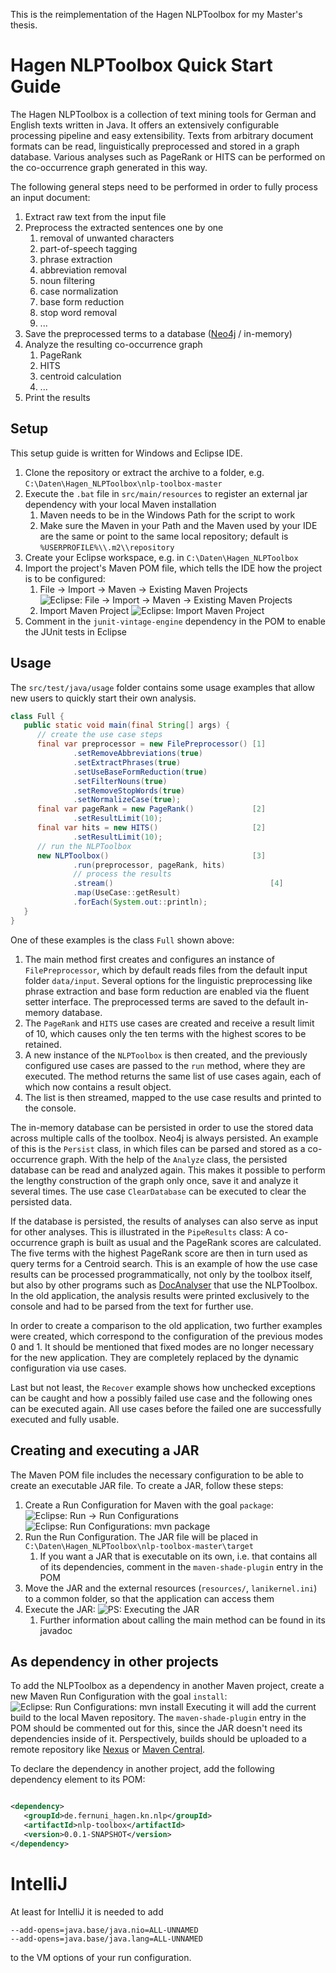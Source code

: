 This is the reimplementation of the Hagen NLPToolbox for my Master's thesis.

# Hagen NLPToolbox Quick Start Guide

The Hagen NLPToolbox is a collection of text mining tools for German and English texts written in Java. It offers an
extensively configurable processing pipeline and easy extensibility. Texts from arbitrary document formats can be read,
linguistically preprocessed and stored in a graph database. Various analyses such as PageRank or HITS can be performed
on the co-occurrence graph generated in this way.

The following general steps need to be performed in order to fully process an input document:

1. Extract raw text from the input file
2. Preprocess the extracted sentences one by one
   1. removal of unwanted characters
   2. part-of-speech tagging
   3. phrase extraction
   4. abbreviation removal
   5. noun filtering
   6. case normalization
   7. base form reduction
   8. stop word removal
   9. ...
3. Save the preprocessed terms to a database ([Neo4j](https://neo4j.com) / in-memory)
4. Analyze the resulting co-occurrence graph
   1. PageRank
   2. HITS
   3. centroid calculation
   4. ...
5. Print the results

## Setup
This setup guide is written for Windows and Eclipse IDE.
1. Clone the repository or extract the archive to a folder, e.g. `C:\Daten\Hagen_NLPToolbox\nlp-toolbox-master`
2. Execute the `.bat` file in `src/main/resources` to register an external jar dependency with your local Maven installation
   1. Maven needs to be in the Windows Path for the script to work
   2. Make sure the Maven in your Path and the Maven used by your IDE are the same or point to the same local repository; default is `%USERPROFILE%\\.m2\\repository`
3. Create your Eclipse workspace, e.g. in `C:\Daten\Hagen_NLPToolbox`
4. Import the project's Maven POM file, which tells the IDE how the project is to be configured:
   1. File -> Import -> Maven -> Existing Maven Projects
      ![Eclipse: File -> Import -> Maven -> Existing Maven Projects](readme/eclipse_file_import_maven.png)
   2. Import Maven Project
      ![Eclipse: Import Maven Project](readme/eclipse_import_maven_project.png)
5. Comment in the `junit-vintage-engine` dependency in the POM to enable the JUnit tests in Eclipse

## Usage
The `src/test/java/usage` folder contains some usage examples that allow new users to quickly start their own analysis.

```java
class Full {
   public static void main(final String[] args) {
      // create the use case steps
      final var preprocessor = new FilePreprocessor() [1]
              .setRemoveAbbreviations(true)
              .setExtractPhrases(true)
              .setUseBaseFormReduction(true)
              .setFilterNouns(true)
              .setRemoveStopWords(true)
              .setNormalizeCase(true);
      final var pageRank = new PageRank()             [2]
              .setResultLimit(10);
      final var hits = new HITS()                     [2]
              .setResultLimit(10);
      // run the NLPToolbox
      new NLPToolbox()                                [3]
              .run(preprocessor, pageRank, hits)
              // process the results
              .stream()                                   [4]
              .map(UseCase::getResult)
              .forEach(System.out::println);
   }
}
```

One of these examples is the class `Full` shown above:
1. The main method first creates and configures an instance of `FilePreprocessor`, which by default reads files from the default input folder `data/input`.
   Several options for the linguistic preprocessing like phrase extraction and base form reduction are enabled via the fluent setter interface.
   The preprocessed terms are saved to the default in-memory database.
2. The `PageRank` and `HITS` use cases are created and receive a result limit of 10, which causes only the ten terms with the highest scores to be retained. 
3. A new instance of the `NLPToolbox` is then created, and the previously configured use cases are passed to the `run` method, where they are executed.
   The method returns the same list of use cases again, each of which now contains a result object. 
4. The list is then streamed, mapped to the use case results and printed to the console.

The in-memory database can be persisted in order to use the stored data across multiple calls of the toolbox. 
Neo4j is always persisted. 
An example of this is the `Persist` class, in which files can be parsed and stored as a co-occurrence graph. 
With the help of the `Analyze` class, the persisted database can be read and analyzed again. 
This makes it possible to perform the lengthy construction of the graph only once, save it and analyze it several times.
The use case `ClearDatabase` can be executed to clear the persisted data.

If the database is persisted, the results of analyses can also serve as input for other analyses. 
This is illustrated in the `PipeResults` class: A co-occurrence graph is built as usual and the PageRank scores are calculated. 
The five terms with the highest PageRank score are then in turn used as query terms for a Centroid search. 
This is an example of how the use case results can be processed programmatically, not only by the toolbox itself, but also by other programs such as [DocAnalyser](http://www.docanalyser.de) that use the NLPToolbox. 
In the old application, the analysis results were printed exclusively to the console and had to be parsed from the text for further use.

In order to create a comparison to the old application, two further examples were created, which correspond to the configuration of the previous modes 0 and 1. 
It should be mentioned that fixed modes are no longer necessary for the new application. 
They are completely replaced by the dynamic configuration via use cases.

Last but not least, the `Recover` example shows how unchecked exceptions can be caught and how a possibly failed use case and the following ones can be executed again. 
All use cases before the failed one are successfully executed and fully usable.

## Creating and executing a JAR
The Maven POM file includes the necessary configuration to be able to create an executable JAR file. 
To create a JAR, follow these steps:
1. Create a Run Configuration for Maven with the goal `package`:
![Eclipse: Run -> Run Configurations](readme/eclipse_run_runConfigurations.png)
![Eclipse: Run Configurations: mvn package](readme/eclipse_runConfigurations_mvnPackage.png)
2. Run the Run Configuration. The JAR file will be placed in `C:\Daten\Hagen_NLPToolbox\nlp-toolbox-master\target`
   1. If you want a JAR that is executable on its own, i.e. that contains all of its dependencies, comment in the `maven-shade-plugin` entry in the POM
3. Move the JAR and the external resources (`resources/`, `lanikernel.ini`) to a common folder, so that the application can access them
4. Execute the JAR:
![PS: Executing the JAR](readme/ps_jar_execute.png)
   1. Further information about calling the main method can be found in its javadoc

## As dependency in other projects
To add the NLPToolbox as a dependency in another Maven project, create a new Maven Run Configuration with the goal `install`:
![Eclipse: Run Configurations: mvn install](readme/eclipse_runConfigurations_mvnInstall.png)
Executing it will add the current build to the local Maven repository.
The `maven-shade-plugin` entry in the POM should be commented out for this, since the JAR doesn't need its dependencies inside of it.
Perspectively, builds should be uploaded to a remote repository like [Nexus](https://de.sonatype.com/products/repository-oss) or [Maven Central](https://maven.apache.org/repository).

To declare the dependency in another project, add the following dependency element to its POM:

```xml

<dependency>
   <groupId>de.fernuni_hagen.kn.nlp</groupId>
   <artifactId>nlp-toolbox</artifactId>
   <version>0.0.1-SNAPSHOT</version>
</dependency>
```

# IntelliJ

At least for IntelliJ it is needed to add

```
--add-opens=java.base/java.nio=ALL-UNNAMED
--add-opens=java.base/java.lang=ALL-UNNAMED
```

to the VM options of your run configuration.
